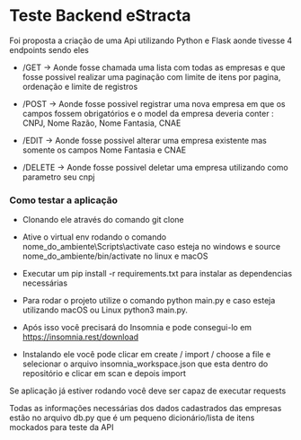 
# Teste Backend eStracta

Foi proposta a criação de uma Api utilizando Python e Flask aonde tivesse 4 endpoints sendo eles

- /GET -> Aonde fosse chamada uma lista com todas as empresas e que fosse possivel realizar uma paginação com limite de itens por pagina, ordenação e limite de registros 

- /POST -> Aonde fosse possivel registrar uma nova empresa em que os campos fossem obrigatórios e o model da empresa deveria conter : CNPJ, Nome Razão, Nome Fantasia, CNAE

- /EDIT -> Aonde fosse possivel alterar uma empresa existente mas somente os campos Nome Fantasia e CNAE 

- /DELETE -> Aonde fosse possivel deletar uma empresa utilizando como parametro seu cnpj



### Como testar a aplicação


-  Clonando ele através do comando git clone
-  Ative o virtual env rodando o comando nome_do_ambiente\Scripts\activate caso esteja no windows e source nome_do_ambiente/bin/activate no linux e macOS
-  Executar um pip install -r requirements.txt para instalar as dependencias necessárias
-  Para rodar o projeto utilize o comando python main.py e caso esteja utilizando macOS ou Linux python3 main.py.

- Após isso você precisará do Insomnia e pode consegui-lo em https://insomnia.rest/download
- Instalando ele você pode clicar em create / import / choose a file e selecionar o arquivo insomnia_workspace.json que esta dentro do repositório e clicar em scan e depois import


Se aplicação já estiver rodando você deve ser capaz de executar requests

Todas as informações necessárias dos dados cadastrados das empresas estão no arquivo db.py que é um pequeno dicionário/lista de itens mockados para teste da API 
